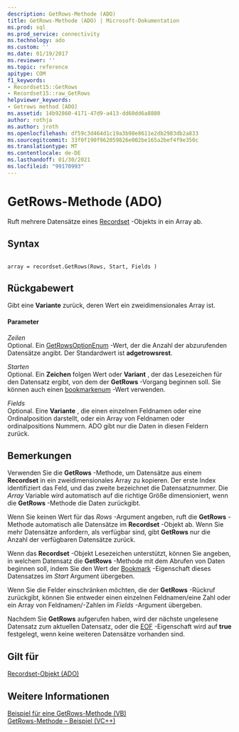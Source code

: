 ```yaml
---
description: GetRows-Methode (ADO)
title: GetRows-Methode (ADO) | Microsoft-Dokumentation
ms.prod: sql
ms.prod_service: connectivity
ms.technology: ado
ms.custom: ''
ms.date: 01/19/2017
ms.reviewer: ''
ms.topic: reference
apitype: COM
f1_keywords:
- Recordset15::GetRows
- Recordset15::raw_GetRows
helpviewer_keywords:
- Getrows method [ADO]
ms.assetid: 14b92860-4171-47d9-a413-dd60dd6a8880
author: rothja
ms.author: jroth
ms.openlocfilehash: df59c3d464d1c19a3b98e8611e2db2983db2a833
ms.sourcegitcommit: 33f0f190f962059826e002be165a2bef4f9e350c
ms.translationtype: MT
ms.contentlocale: de-DE
ms.lasthandoff: 01/30/2021
ms.locfileid: "99170993"
---
```

# <a name="getrows-method-ado"></a>GetRows-Methode (ADO)
Ruft mehrere Datensätze eines [Recordset](./recordset-object-ado.md) -Objekts in ein Array ab.  
  
## <a name="syntax"></a>Syntax  
  
```  
  
array = recordset.GetRows(Rows, Start, Fields )  
```  
  
## <a name="return-value"></a>Rückgabewert  
 Gibt eine **Variante** zurück, deren Wert ein zweidimensionales Array ist.  
  
#### <a name="parameters"></a>Parameter  
 *Zeilen*  
 Optional. Ein [GetRowsOptionEnum](./getrowsoptionenum.md) -Wert, der die Anzahl der abzurufenden Datensätze angibt. Der Standardwert ist **adgetrowsrest**.  
  
 *Starten*  
 Optional. Ein **Zeichen** folgen Wert oder **Variant** , der das Lesezeichen für den Datensatz ergibt, von dem der **GetRows** -Vorgang beginnen soll. Sie können auch einen [bookmarkenum](./bookmarkenum.md) -Wert verwenden.  
  
 *Fields*  
 Optional. Eine **Variante** , die einen einzelnen Feldnamen oder eine Ordinalposition darstellt, oder ein Array von Feldnamen oder ordinalpositions Nummern. ADO gibt nur die Daten in diesen Feldern zurück.  
  
## <a name="remarks"></a>Bemerkungen  
 Verwenden Sie die **GetRows** -Methode, um Datensätze aus einem **Recordset** in ein zweidimensionales Array zu kopieren. Der erste Index identifiziert das Feld, und das zweite bezeichnet die Datensatznummer. Die *Array* Variable wird automatisch auf die richtige Größe dimensioniert, wenn die **GetRows** -Methode die Daten zurückgibt.  
  
 Wenn Sie keinen Wert für das *Rows* -Argument angeben, ruft die **GetRows** -Methode automatisch alle Datensätze im **Recordset** -Objekt ab. Wenn Sie mehr Datensätze anfordern, als verfügbar sind, gibt **GetRows** nur die Anzahl der verfügbaren Datensätze zurück.  
  
 Wenn das **Recordset** -Objekt Lesezeichen unterstützt, können Sie angeben, in welchem Datensatz die **GetRows** -Methode mit dem Abrufen von Daten beginnen soll, indem Sie den Wert der [Bookmark](./bookmark-property-ado.md) -Eigenschaft dieses Datensatzes im *Start* Argument übergeben.  
  
 Wenn Sie die Felder einschränken möchten, die der **GetRows** -Rückruf zurückgibt, können Sie entweder einen einzelnen Feldnamen/eine Zahl oder ein Array von Feldnamen/-Zahlen im *Fields* -Argument übergeben.  
  
 Nachdem Sie **GetRows** aufgerufen haben, wird der nächste ungelesene Datensatz zum aktuellen Datensatz, oder die [EOF](./bof-eof-properties-ado.md) -Eigenschaft wird auf **true** festgelegt, wenn keine weiteren Datensätze vorhanden sind.  
  
## <a name="applies-to"></a>Gilt für  
 [Recordset-Objekt (ADO)](./recordset-object-ado.md)  
  
## <a name="see-also"></a>Weitere Informationen  
 [Beispiel für eine GetRows-Methode (VB)](./getrows-method-example-vb.md)   
 [GetRows-Methode – Beispiel (VC++)](./getrows-method-example-vc.md)
